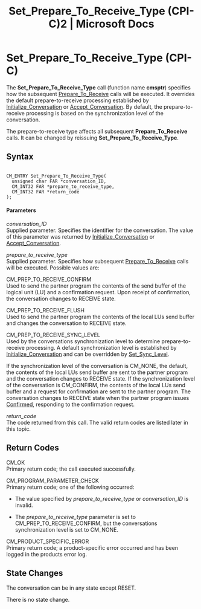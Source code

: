 ﻿---
title: "Set_Prepare_To_Receive_Type (CPI-C)2 | Microsoft Docs"
ms.custom: ""
ms.date: "11/30/2017"
ms.prod: "host-integration-server"
ms.reviewer: ""
ms.suite: ""
ms.tgt_pltfrm: ""
ms.topic: "article"
ms.assetid: 49a4cfdc-c759-49b5-9947-9ffa53ccf986
caps.latest.revision: 3
---
# Set_Prepare_To_Receive_Type (CPI-C)
The **Set_Prepare_To_Receive_Type** call (function name **cmsptr**) specifies how the subsequent [Prepare_To_Receive](../core/prepare-to-receive-cpi-c-2.md) calls will be executed. It overrides the default prepare-to-receive processing established by [Initialize_Conversation](../core/initialize-conversation-cpi-c-2.md) or [Accept_Conversation](../core/accept-conversation-cpi-c-1.md). By default, the prepare-to-receive processing is based on the synchronization level of the conversation.  
  
 The prepare-to-receive type affects all subsequent **Prepare_To_Receive** calls. It can be changed by reissuing **Set_Prepare_To_Receive_Type**.  
  
## Syntax  
  
```  
  
CM_ENTRY Set_Prepare_To_Receive_Type(   
  unsigned char FAR *conversation_ID,    
  CM_INT32 FAR *prepare_to_receive_type,    
  CM_INT32 FAR *return_code              
);  
```  
  
#### Parameters  
 *conversation_ID*  
 Supplied parameter. Specifies the identifier for the conversation. The value of this parameter was returned by [Initialize_Conversation](../core/initialize-conversation-cpi-c-2.md) or [Accept_Conversation](../core/accept-conversation-cpi-c-1.md).  
  
 *prepare_to_receive_type*  
 Supplied parameter. Specifies how subsequent [Prepare_To_Receive](../core/prepare-to-receive-cpi-c-2.md) calls will be executed. Possible values are:  
  
 CM_PREP_TO_RECEIVE_CONFIRM  
 Used to send the partner program the contents of the send buffer of the logical unit (LU) and a confirmation request. Upon receipt of confirmation, the conversation changes to RECEIVE state.  
  
 CM_PREP_TO_RECEIVE_FLUSH  
 Used to send the partner program the contents of the local LUs send buffer and changes the conversation to RECEIVE state.  
  
 CM_PREP_TO_RECEIVE_SYNC_LEVEL  
 Used by the conversations synchronization level to determine prepare-to-receive processing. A default synchronization level is established by [Initialize_Conversation](../core/initialize-conversation-cpi-c-2.md) and can be overridden by [Set_Sync_Level](../core/set-sync-level-cpi-c-2.md).  
  
 If the synchronization level of the conversation is CM_NONE, the default, the contents of the local LUs send buffer are sent to the partner program and the conversation changes to RECEIVE state. If the synchronization level of the conversation is CM_CONFIRM, the contents of the local LUs send buffer and a request for confirmation are sent to the partner program. The conversation changes to RECEIVE state when the partner program issues [Confirmed](../core/confirmed-cpi-c-1.md), responding to the confirmation request.  
  
 *return_code*  
 The code returned from this call. The valid return codes are listed later in this topic.  
  
## Return Codes  
 CM_OK  
 Primary return code; the call executed successfully.  
  
 CM_PROGRAM_PARAMETER_CHECK  
 Primary return code; one of the following occurred:  
  
-   The value specified by *prepare_to_receive_type* or *conversation_ID* is invalid.  
  
-   The *prepare_to_receive_type* parameter is set to CM_PREP_TO_RECEIVE_CONFIRM, but the conversations synchronization level is set to CM_NONE.  
  
 CM_PRODUCT_SPECIFIC_ERROR  
 Primary return code; a product-specific error occurred and has been logged in the products error log.  
  
## State Changes  
 The conversation can be in any state except RESET.  
  
 There is no state change.